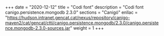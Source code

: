 +++
date        = "2020-12-12"
title       = "Codi font"
description = "Codi font canigo.persistence.mongodb 2.3.0"
sections    = "Canigó"
enllac		= "https://hudson.intranet.gencat.cat/nexus/repository/canigo-maven2/cat/gencat/ctti/canigo.persistence.mongodb/2.3.0/canigo.persistence.mongodb-2.3.0-sources.jar"
weight		= 1
+++
